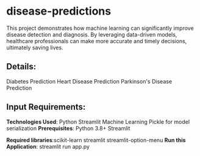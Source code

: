 # disease-predictions
This project demonstrates how machine learning can significantly improve disease detection and diagnosis. By leveraging data-driven models, healthcare professionals can make more accurate and timely decisions, ultimately saving lives. 
## Details:
Diabetes Prediction
Heart Disease Prediction
Parkinson's Disease Prediction
## Input Requirements:
**Technologies Used**: Python
                   Streamlit
                   Machine Learning
                   Pickle for model serialization
**Prerequisites**:  Python 3.8+
                Streamlit

**Required libraries**:scikit-learn
                   streamlit
                   streamlit-option-menu
**Run this Application**: streamlit run app.py
